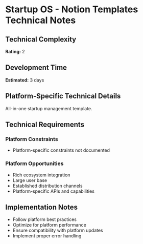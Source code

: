# Startup OS - Notion Templates Technical Notes

## Technical Complexity
**Rating:** 2

## Development Time
**Estimated:** 3 days

## Platform-Specific Technical Details
All-in-one startup management template.

## Technical Requirements

### Platform Constraints
- Platform-specific constraints not documented

### Platform Opportunities
- Rich ecosystem integration
- Large user base
- Established distribution channels
- Platform-specific APIs and capabilities

## Implementation Notes
- Follow platform best practices
- Optimize for platform performance
- Ensure compatibility with platform updates
- Implement proper error handling
